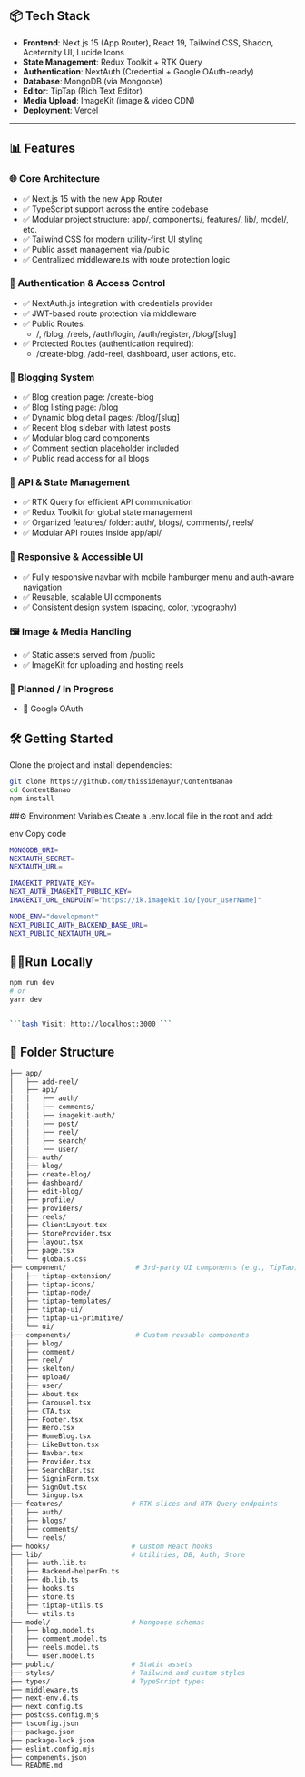 
## 📦 Tech Stack

- **Frontend**: Next.js 15 (App Router), React 19, Tailwind CSS, Shadcn, Aceternity UI, Lucide Icons
- **State Management**: Redux Toolkit + RTK Query
- **Authentication**: NextAuth (Credential + Google OAuth-ready)
- **Database**: MongoDB (via Mongoose)
- **Editor**: TipTap (Rich Text Editor)
- **Media Upload**: ImageKit (image & video CDN)
- **Deployment**: Vercel

---

## 📊 Features

### 🌐 Core Architecture

- ✅ Next.js 15 with the new App Router
- ✅ TypeScript support across the entire codebase
- ✅ Modular project structure: app/, components/, features/, lib/, model/, etc.
- ✅ Tailwind CSS for modern utility-first UI styling
- ✅ Public asset management via /public
- ✅ Centralized middleware.ts with route protection logic

### 🔐 Authentication & Access Control

- ✅ NextAuth.js integration with credentials provider
- ✅ JWT-based route protection via middleware
- ✅ Public Routes:
  - /, /blog, /reels, /auth/login, /auth/register, /blog/[slug]
- ✅ Protected Routes (authentication required):
  - /create-blog, /add-reel, dashboard, user actions, etc.

### 📄 Blogging System

- ✅ Blog creation page: /create-blog
- ✅ Blog listing page: /blog
- ✅ Dynamic blog detail pages: /blog/[slug]
- ✅ Recent blog sidebar with latest posts
- ✅ Modular blog card components
- ✅ Comment section placeholder included
- ✅ Public read access for all blogs

### 📡 API & State Management

- ✅ RTK Query for efficient API communication
- ✅ Redux Toolkit for global state management
- ✅ Organized features/ folder: auth/, blogs/, comments/, reels/
- ✅ Modular API routes inside app/api/

### 📱 Responsive & Accessible UI

- ✅ Fully responsive navbar with mobile hamburger menu and auth-aware navigation
- ✅ Reusable, scalable UI components
- ✅ Consistent design system (spacing, color, typography)

### 🖼️ Image & Media Handling

- ✅ Static assets served from /public
- ✅ ImageKit for uploading and hosting reels

### 🚧 Planned / In Progress

- 🔄 Google OAuth

## 🛠️ Getting Started

Clone the project and install dependencies:

```bash
git clone https://github.com/thissidemayur/ContentBanao
cd ContentBanao
npm install
```

##⚙️ Environment Variables
Create a .env.local file in the root and add:

env
Copy code

```bash
MONGODB_URI=
NEXTAUTH_SECRET=
NEXTAUTH_URL=

IMAGEKIT_PRIVATE_KEY=
NEXT_AUTH_IMAGEKIT_PUBLIC_KEY=
IMAGEKIT_URL_ENDPOINT="https://ik.imagekit.io/[your_userName]"

NODE_ENV="development"
NEXT_PUBLIC_AUTH_BACKEND_BASE_URL=
NEXT_PUBLIC_NEXTAUTH_URL=
```

## 🧑‍💻Run Locally

```bash
npm run dev
# or
yarn dev
```

````bash

```bash Visit: http://localhost:3000 ```
````

## 📂 Folder Structure

```bash
├── app/
│   ├── add-reel/
│   ├── api/
│   │   ├── auth/
│   │   ├── comments/
│   │   ├── imagekit-auth/
│   │   ├── post/
│   │   ├── reel/
│   │   ├── search/
│   │   └── user/
│   ├── auth/
│   ├── blog/
│   ├── create-blog/
│   ├── dashboard/
│   ├── edit-blog/
│   ├── profile/
│   ├── providers/
│   ├── reels/
│   ├── ClientLayout.tsx
│   ├── StoreProvider.tsx
│   ├── layout.tsx
│   ├── page.tsx
│   └── globals.css
├── component/                 # 3rd-party UI components (e.g., TipTap)
│   ├── tiptap-extension/
│   ├── tiptap-icons/
│   ├── tiptap-node/
│   ├── tiptap-templates/
│   ├── tiptap-ui/
│   ├── tiptap-ui-primitive/
│   └── ui/
├── components/                # Custom reusable components
│   ├── blog/
│   ├── comment/
│   ├── reel/
│   ├── skelton/
│   ├── upload/
│   ├── user/
│   ├── About.tsx
│   ├── Carousel.tsx
│   ├── CTA.tsx
│   ├── Footer.tsx
│   ├── Hero.tsx
│   ├── HomeBlog.tsx
│   ├── LikeButton.tsx
│   ├── Navbar.tsx
│   ├── Provider.tsx
│   ├── SearchBar.tsx
│   ├── SigninForm.tsx
│   ├── SignOut.tsx
│   └── Singup.tsx
├── features/                 # RTK slices and RTK Query endpoints
│   ├── auth/
│   ├── blogs/
│   ├── comments/
│   └── reels/
├── hooks/                    # Custom React hooks
├── lib/                      # Utilities, DB, Auth, Store
│   ├── auth.lib.ts
│   ├── Backend-helperFn.ts
│   ├── db.lib.ts
│   ├── hooks.ts
│   ├── store.ts
│   ├── tiptap-utils.ts
│   └── utils.ts
├── model/                    # Mongoose schemas
│   ├── blog.model.ts
│   ├── comment.model.ts
│   ├── reels.model.ts
│   └── user.model.ts
├── public/                   # Static assets
├── styles/                   # Tailwind and custom styles
├── types/                    # TypeScript types
├── middleware.ts
├── next-env.d.ts
├── next.config.ts
├── postcss.config.mjs
├── tsconfig.json
├── package.json
├── package-lock.json
├── eslint.config.mjs
├── components.json
└── README.md

